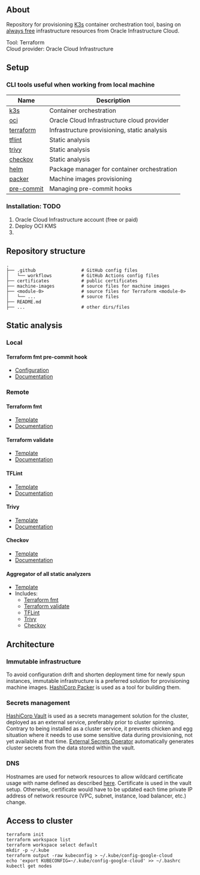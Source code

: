 ## About

Repository for provisioning [K3s](https://docs.k3s.io/) container orchestration tool, basing on [always free](https://docs.oracle.com/en-us/iaas/Content/FreeTier/freetier_topic-Always_Free_Resources.htm) infrastructure resources from Oracle Infrastructure Cloud.

Tool: Terraform  
Cloud provider: Oracle Cloud Infrastructure

## Setup

### CLI tools useful when working from local machine

| Name                                                                                                  | Description                                  |
|-------------------------------------------------------------------------------------------------------|----------------------------------------------|
| [k3s](https://docs.k3s.io/quick-start)                                                                | Container orchestration                      |
| [oci](https://docs.oracle.com/en-us/iaas/Content/API/SDKDocs/cliinstall.htm#Quickstart)               | Oracle Cloud Infrastructure cloud provider   |
| [terraform](https://developer.hashicorp.com/terraform/tutorials/aws-get-started/install-cli)          | Infrastructure provisioning, static analysis |
| [tflint](https://github.com/terraform-linters/tflint#installation)                                    | Static analysis                              |
| [trivy](https://aquasecurity.github.io/trivy/latest/getting-started/installation/)                    | Static analysis                              |
| [checkov](https://github.com/bridgecrewio/checkov#getting-started)                                    | Static analysis                              |
| [helm](https://helm.sh/docs/intro/install/)                                                           | Package manager for container orchestration  |
| [packer](https://developer.hashicorp.com/packer/tutorials/docker-get-started/get-started-install-cli) | Machine images provisioning                  |
| [pre-commit](https://pre-commit.com/)                                                                 | Managing pre-commit hooks                    |

### Installation: TODO

1. Oracle Cloud Infrastructure account (free or paid)
2. Deploy OCI KMS
3. 

## Repository structure

```
.
├── .github                 # GitHub config files
│   └── workflows           # GitHub Actions config files
├── certificates            # public certificates
├── machine-images          # source files for machine images
├── <module-0>              # source files for Terraform <module-0>
│   └── ...                 # source files
├── README.md
├── ...                     # other dirs/files
```

## Static analysis

### Local

#### Terraform fmt pre-commit hook

- [Configuration](.pre-commit-config.yaml)
- [Documentation](https://github.com/antonbabenko/pre-commit-terraform)

### Remote

#### Terraform fmt

- [Template](.github/workflows/terraform-fmt.yaml)
- [Documentation](https://developer.hashicorp.com/terraform/cli/commands/fmt)

#### Terraform validate

- [Template](.github/workflows/terraform-validate.yaml)
- [Documentation](https://developer.hashicorp.com/terraform/cli/commands/validate)

#### TFLint

- [Template](.github/workflows/tflint.yaml)
- [Documentation](https://github.com/terraform-linters/tflint)

#### Trivy

- [Template](.github/workflows/trivy.yaml)
- [Documentation](https://github.com/aquasecurity/trivy)

#### Checkov

- [Template](.github/workflows/checkov.yaml)
- [Documentation](https://github.com/bridgecrewio/checkov-action)

#### Aggregator of all static analyzers

- [Template](.github/workflows/static-analysis.yaml)
- Includes:
  - [Terraform fmt](#terraform-fmt)
  - [Terraform validate](#terraform-validate)
  - [TFLint](#tflint)
  - [Trivy](#trivy)
  - [Checkov](#checkov)

## Architecture

### Immutable infrastructure

To avoid configuration drift and shorten deployment time for newly spun instances, immutable infrastructure is a preferred solution for provisioning machine images. [HashiCorp Packer](https://www.packer.io/) is used as a tool for building them.

### Secrets management

[HashiCorp Vault](https://www.vaultproject.io/) is used as a secrets management solution for the cluster, deployed as an external service, preferably prior to cluster spinning. Contrary to being installed as a cluster service, it prevents chicken and egg situation where it needs to use some sensitive data during provisioning, not yet available at that time. [External Secrets Operator](https://external-secrets.io/latest/) automatically generates cluster secrets from the data stored within the vault.

### DNS

Hostnames are used for network resources to allow wildcard certificate usage with name defined as described [here](https://docs.oracle.com/en-us/iaas/Content/Network/Concepts/dns.htm#About). Certificate is used in the vault setup. Otherwise, certificate would have to be updated each time private IP address of network resource (VPC, subnet, instance, load balancer, etc.) change.

## Access to cluster

```
terraform init
terraform workspace list
terraform workspace select default
mkdir -p ~/.kube
terraform output -raw kubeconfig > ~/.kube/config-google-cloud
echo 'export KUBECONFIG=~/.kube/config-google-cloud' >> ~/.bashrc
kubectl get nodes
```
